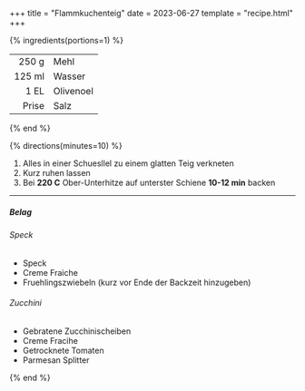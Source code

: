 +++
title = "Flammkuchenteig"
date = 2023-06-27
template = "recipe.html"
+++

{% ingredients(portions=1) %}

|        |           |
|-:      |:-         |
| 250 g  | Mehl      |
| 125 ml | Wasser    |
| 1 EL   | Olivenoel |
| Prise  | Salz      |


{% end %}

{% directions(minutes=10) %}

1. Alles in einer Schuesllel zu einem glatten Teig verkneten
2. Kurz ruhen lassen
3. Bei **220 C** Ober-Unterhitze auf unterster Schiene **10-12 min** backen

---
##### Belag

###### Speck
  - Speck
  - Creme Fraiche
  - Fruehlingszwiebeln (kurz vor Ende der Backzeit hinzugeben)
###### Zucchini
  - Gebratene Zucchinischeiben
  - Creme Fracihe
  - Getrocknete Tomaten
  - Parmesan Splitter


{% end %}